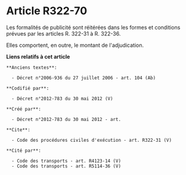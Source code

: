 # Article R322-70

Les formalités de publicité sont réitérées dans les formes et conditions prévues par les articles R. 322-31 à R. 322-36. 

Elles comportent, en outre, le montant de l'adjudication.

**Liens relatifs à cet article**

	**Anciens textes**:

	  - Décret n°2006-936 du 27 juillet 2006 - art. 104 (Ab)

	**Codifié par**:

	  - Décret n°2012-783 du 30 mai 2012 (V)

	**Créé par**:

	  - Décret n°2012-783 du 30 mai 2012 - art.

	**Cite**:

	  - Code des procédures civiles d'exécution - art. R322-31 (V)

	**Cité par**:

	  - Code des transports - art. R4123-14 (V)
	  - Code des transports - art. R5114-36 (V)
